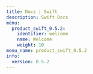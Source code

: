 ```yaml
---
title: Docs | Swift
description: Swift Docs
menu:
  product_swift_0.5.2:
    identifier: welcome
    name: Welcome
    weight: 10
menu_name: product_swift_0.5.2
info:
  version: 0.5.2
---
```


